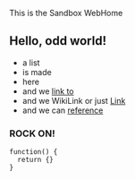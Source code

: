 This is the Sandbox WebHome

## Hello, odd world!

* a list
* is made
* here
* and we [link to](http://www.google.com/?q=go)
* and we WikiLink or just [Link](Link)
* and we can [reference][ref]

### ROCK ON!

```
function() {
  return {}
}
```

[ref]: http://www.google.com/?q=ref
